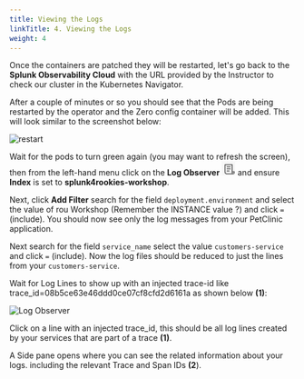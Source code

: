 ```yaml
---
title: Viewing the Logs
linkTitle: 4. Viewing the Logs
weight: 4
---
```


Once the containers are patched they will be restarted, let's go back to the **Splunk Observability Cloud** with the URL provided by the Instructor to check our cluster in the Kubernetes Navigator.

After a couple of minutes or so you should see that the Pods are being restarted by the operator and the Zero config container will be added. This will look similar to the screenshot below:

![restart](../../images/k8s-navigator-restarted-pods.png)

Wait for the pods to turn green again (you may want to refresh the screen), then from the left-hand menu click on the **Log Observer** ![Logo](../images/logo-icon.png?classes=inline&height=25px) and ensure **Index** is set to **splunk4rookies-workshop**.

Next, click **Add Filter** search for the field `deployment.environment` and select the value of rou Workshop (Remember the INSTANCE value ?) and click `=` (include). You should now see only the log messages from your PetClinic application.

Next search for the field  `service_name` select the value `customers-service` and click `=` (include). Now the log files should be reduced to just the lines from your `customers-service`.

Wait for Log Lines to show up with an injected trace-id like trace_id=08b5ce63e46ddd0ce07cf8cfd2d6161a as shown below **(1)**:

![Log Observer](../../images/log-observer-trace-info.png)

Click on a line with an injected trace_id, this should be all log lines created by your services that are part of a trace **(1)**.

A Side pane opens where you can see the related information about your logs. including the relevant Trace and Span IDs **(2**).
